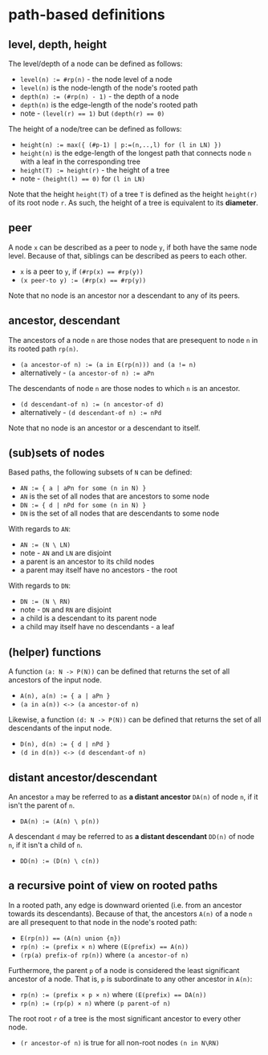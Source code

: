 
<!-- ======================================================================= -->
# path-based definitions

<!-- ======================================================================= -->
## level, depth, height

The level/depth of a node can be defined as follows:

* `level(n) := #rp(n)` - the node level of a node
* `level(n)` is the node-length of the node's rooted path
* `depth(n) := (#rp(n) - 1)` - the depth of a node
* `depth(n)` is the edge-length of the node's rooted path
* note - `(level(r) == 1)` but `(depth(r) == 0)`

The height of a node/tree can be defined as follows:

* `height(n) := max({ (#p-1) | p:=(n,..,l) for (l in LN) })`
* `height(n)` is the edge-length of the longest path that
  connects node `n` with a leaf in the corresponding tree
* `height(T) := height(r)` - the height of a tree
* note - `(height(l) == 0)` for `(l in LN)`

Note that the height `height(T)` of a tree `T` is defined as the height
`height(r)` of its root node `r`. As such, the height of a tree is equivalent
to its **diameter**.

<!-- ======================================================================= -->
## peer

A node `x` can be described as a peer to node `y`, if both have the same node
level. Because of that, siblings can be described as peers to each other.

* `x` is a peer to `y`, if `(#rp(x) == #rp(y))`
* `(x peer-to y) := (#rp(x) == #rp(y))`

Note that no node is an ancestor nor a descendant to any of its peers.

<!-- ======================================================================= -->
## ancestor, descendant

The ancestors of a node `n` are those nodes that are presequent to node `n`
in its rooted path `rp(n)`.

* `(a ancestor-of n) := (a in E(rp(n))) and (a != n)`
* alternatively - `(a ancestor-of n) := aPn`

The descendants of node `n` are those nodes to which `n` is an ancestor.

* `(d descendant-of n) := (n ancestor-of d)`
* alternatively - `(d descendant-of n) := nPd`

Note that no node is an ancestor or a descendant to itself.

<!-- ======================================================================= -->
## (sub)sets of nodes

Based paths, the following subsets of `N` can be defined:

* `AN := { a | aPn for some (n in N) }`
* `AN` is the set of all nodes that are ancestors to some node
* `DN := { d | nPd for some (n in N) }`
* `DN` is the set of all nodes that are descendants to some node

With regards to `AN`:

* `AN := (N \ LN)`
* note - `AN` and `LN` are disjoint
* a parent is an ancestor to its child nodes
* a parent may itself have no ancestors - the root

With regards to `DN`:

* `DN := (N \ RN)`
* note - `DN` and `RN` are disjoint
* a child is a descendant to its parent node
* a child may itself have no descendants - a leaf

<!-- ======================================================================= -->
## (helper) functions

A function `(a: N -> P(N))` can be defined
that returns the set of all ancestors of the input node.

* `A(n), a(n) := { a | aPn }`
* `(a in a(n)) <-> (a ancestor-of n)`

Likewise, a function `(d: N -> P(N))` can be defined
that returns the set of all descendants of the input node.

* `D(n), d(n) := { d | nPd }`
* `(d in d(n)) <-> (d descendant-of n)`

<!-- ======================================================================= -->
## distant ancestor/descendant

An ancestor `a` may be referred to as **a distant ancestor** `DA(n)`
of node `n`, if it isn't the parent of `n`.

* `DA(n) := (A(n) \ p(n))`

A descendant `d` may be referred to as **a distant descendant** `DD(n)`
of node `n`, if it isn't a child of `n`.

* `DD(n) := (D(n) \ c(n))`

<!-- ======================================================================= -->
## a recursive point of view on rooted paths

In a rooted path, any edge is downward oriented (i.e. from an ancestor
towards its descendants). Because of that, the ancestors `A(n)` of a
node `n` are all presequent to that node in the node's rooted path:

* `E(rp(n)) == (A(n) union {n})`
* `rp(n) := (prefix × n)` where `(E(prefix) == A(n))`
* `(rp(a) prefix-of rp(n))` where `(a ancestor-of n)`

Furthermore, the parent `p` of a node is considered the least significant
ancestor of a node. That is, `p` is subordinate to any other ancestor in `A(n)`:

* `rp(n) := (prefix × p × n)` where `(E(prefix) == DA(n))`
* `rp(n) := (rp(p) × n)` where `(p parent-of n)`

The root root `r` of a tree is the most significant ancestor to every other node.

* `(r ancestor-of n)` is true for all non-root nodes `(n in N\RN)`
